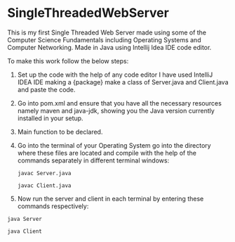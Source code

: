 # SingleThreadedWebServer
This is my first Single Threaded Web Server made using some of the Computer Science Fundamentals including Operating Systems and Computer Networking. Made in Java using Intellij Idea IDE code editor.

To make this work follow the below steps:
1. Set up the code with the help of any code editor I have used IntelliJ IDEA IDE making a {package} make a class of Server.java and Client.java and paste the code.
2. Go into pom.xml and ensure that you have all the necessary resources namely maven and java-jdk, showing you the Java version currently installed in your setup.
3. Main function to be declared.
4. Go into the terminal of your Operating System go into the directory where these files are located and compile with the help of the commands separately in different terminal windows:
   ```
   javac Server.java
   ```
   ```   
   javac Client.java
   ```
   
5. Now run the server and client in each terminal by entering these commands respectively:
```
java Server
```  
```
java Client
```
   



